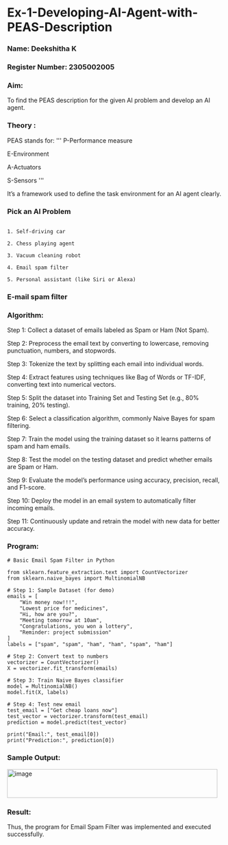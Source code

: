 # Ex-1-Developing-AI-Agent-with-PEAS-Description
### Name: Deekshitha K

### Register Number: 2305002005

### Aim:
To find the PEAS description for the given AI problem and develop an AI agent.

### Theory :
PEAS stands for:
'''
P-Performance measure

E-Environment

A-Actuators

S-Sensors
'''

It’s a framework used to define the task environment for an AI agent clearly.

### Pick an AI Problem

```

1. Self-driving car

2. Chess playing agent

3. Vacuum cleaning robot

4. Email spam filter

5. Personal assistant (like Siri or Alexa)
```

### E-mail spam filter
### Algorithm:
Step 1: Collect a dataset of emails labeled as Spam or Ham (Not Spam).

Step 2: Preprocess the email text by converting to lowercase, removing punctuation, numbers, and stopwords.

Step 3: Tokenize the text by splitting each email into individual words.

Step 4: Extract features using techniques like Bag of Words or TF-IDF, converting text into numerical vectors.

Step 5: Split the dataset into Training Set and Testing Set (e.g., 80% training, 20% testing).

Step 6: Select a classification algorithm, commonly Naive Bayes for spam filtering.

Step 7: Train the model using the training dataset so it learns patterns of spam and ham emails.

Step 8: Test the model on the testing dataset and predict whether emails are Spam or Ham.

Step 9: Evaluate the model’s performance using accuracy, precision, recall, and F1-score.

Step 10: Deploy the model in an email system to automatically filter incoming emails.

Step 11: Continuously update and retrain the model with new data for better accuracy.

### Program:
```
# Basic Email Spam Filter in Python

from sklearn.feature_extraction.text import CountVectorizer
from sklearn.naive_bayes import MultinomialNB

# Step 1: Sample Dataset (for demo)
emails = [
    "Win money now!!!", 
    "Lowest price for medicines", 
    "Hi, how are you?", 
    "Meeting tomorrow at 10am", 
    "Congratulations, you won a lottery", 
    "Reminder: project submission"
]
labels = ["spam", "spam", "ham", "ham", "spam", "ham"]

# Step 2: Convert text to numbers
vectorizer = CountVectorizer()
X = vectorizer.fit_transform(emails)

# Step 3: Train Naive Bayes classifier
model = MultinomialNB()
model.fit(X, labels)

# Step 4: Test new email
test_email = ["Get cheap loans now"]
test_vector = vectorizer.transform(test_email)
prediction = model.predict(test_vector)

print("Email:", test_email[0])
print("Prediction:", prediction[0])
```
### Sample Output:

<img width="491" height="67" alt="image" src="https://github.com/user-attachments/assets/5b85651b-f9e3-4833-bcde-ce94c5f6647d" />


### Result:
Thus, the program for Email Spam Filter was implemented and executed successfully.
